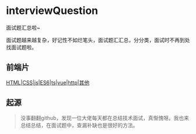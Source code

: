 # interviewQuestion
面试题汇总啦~

面试题越来越复杂，好记性不如烂笔头，面试题汇汇总，分分类，面试时不再到处找面试题啦。

## 前端片

[HTML](https://github.com/zhaodengping/interview-question/blob/master/front/html.md)|[CSS](https://github.com/zhaodengping/interview-question/blob/master/front/css.md)|[js](https://github.com/zhaodengping/interview-question/blob/master/front/js.md)|[ES6](https://github.com/zhaodengping/interview-question/blob/master/front/es6.md)|[ts](https://github.com/zhaodengping/interview-question/blob/master/front/ts.md)|[vue](https://github.com/zhaodengping/interview-question/blob/master/front/vue.md)|[http](https://github.com/zhaodengping/interview-question/blob/master/front/http.md)|[其他](https://github.com/zhaodengping/interview-question/blob/master/front/more.md)

## 起源

>没事翻翻github，发现一位大佬每天都在总结技术面试，真惭愧呀。我也来总结总结，在面试题中，查漏补缺也是很好的方法。